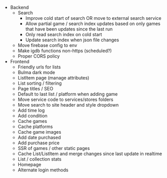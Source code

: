 - Backend
  - Search
    - Improve cold start of search OR move to external search service
    - Allow partial game / search index updates based on only games that have been updates since the last run
    - Only read search index on cold start
    - Update search index when json file changes
  - Move firebase config to env
  - Make igdb functions non-https (scheduled?)
  - Proper CORS policy
- Frontend
  - Friendly urls for lists
  - Bulma dark mode
  - ListItem page (manage attributes)
  - List sorting / filtering
  - Page titles / SEO
  - Default to last list / platform when adding game
  - Move service code to services/stores folders
  - Move search to site header and style dropdown
  - Add time log
  - Add condition
  - Cache games
  - Cache platforms
  - Cache game images
  - Add date purchased
  - Add purchase price
  - SSR of games / other static pages
  - Cache List/ListItem and merge changes since last update in realtime
  - List / collection stats
  - Homepage
  - Alternate login methods
